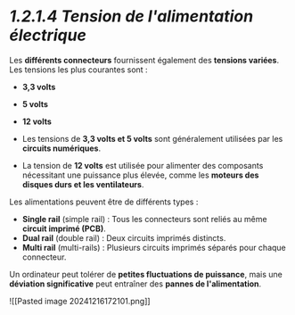 
# *1.2.1.4 Tension de l'alimentation électrique*

Les **différents connecteurs** fournissent également des **tensions variées**. Les tensions les plus courantes sont :

- **3,3 volts**
    
- **5 volts**
    
- **12 volts**
    
- Les tensions de **3,3 volts et 5 volts** sont généralement utilisées par les **circuits numériques**.
    
- La tension de **12 volts** est utilisée pour alimenter des composants nécessitant une puissance plus élevée, comme les **moteurs des disques durs et les ventilateurs**.
    

Les alimentations peuvent être de différents types :

- **Single rail** (simple rail) : Tous les connecteurs sont reliés au même **circuit imprimé (PCB)**.
- **Dual rail** (double rail) : Deux circuits imprimés distincts.
- **Multi rail** (multi-rails) : Plusieurs circuits imprimés séparés pour chaque connecteur.

Un ordinateur peut tolérer de **petites fluctuations de puissance**, mais une **déviation significative** peut entraîner des **pannes de l'alimentation**.

![[Pasted image 20241216172101.png]]


